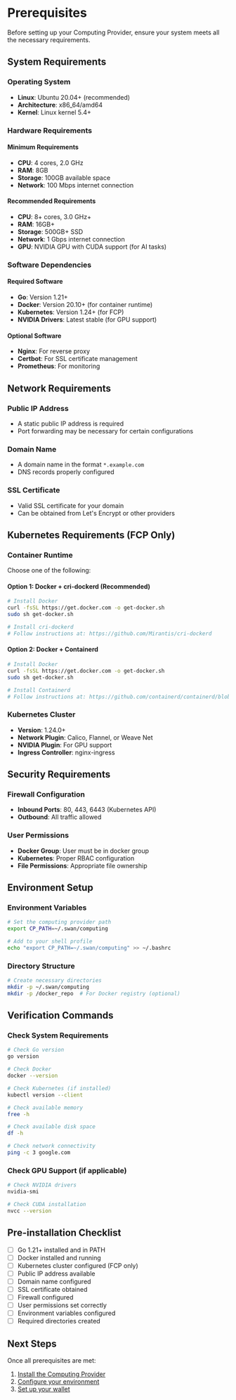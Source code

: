 # Prerequisites

Before setting up your Computing Provider, ensure your system meets all the necessary requirements.

## System Requirements

### Operating System
- **Linux**: Ubuntu 20.04+ (recommended)
- **Architecture**: x86_64/amd64
- **Kernel**: Linux kernel 5.4+

### Hardware Requirements

#### Minimum Requirements
- **CPU**: 4 cores, 2.0 GHz
- **RAM**: 8GB
- **Storage**: 100GB available space
- **Network**: 100 Mbps internet connection

#### Recommended Requirements
- **CPU**: 8+ cores, 3.0 GHz+
- **RAM**: 16GB+
- **Storage**: 500GB+ SSD
- **Network**: 1 Gbps internet connection
- **GPU**: NVIDIA GPU with CUDA support (for AI tasks)

### Software Dependencies

#### Required Software
- **Go**: Version 1.21+
- **Docker**: Version 20.10+ (for container runtime)
- **Kubernetes**: Version 1.24+ (for FCP)
- **NVIDIA Drivers**: Latest stable (for GPU support)

#### Optional Software
- **Nginx**: For reverse proxy
- **Certbot**: For SSL certificate management
- **Prometheus**: For monitoring

## Network Requirements

### Public IP Address
- A static public IP address is required
- Port forwarding may be necessary for certain configurations

### Domain Name
- A domain name in the format `*.example.com`
- DNS records properly configured

### SSL Certificate
- Valid SSL certificate for your domain
- Can be obtained from Let's Encrypt or other providers

## Kubernetes Requirements (FCP Only)

### Container Runtime
Choose one of the following:

#### Option 1: Docker + cri-dockerd (Recommended)
```bash
# Install Docker
curl -fsSL https://get.docker.com -o get-docker.sh
sudo sh get-docker.sh

# Install cri-dockerd
# Follow instructions at: https://github.com/Mirantis/cri-dockerd
```

#### Option 2: Docker + Containerd
```bash
# Install Docker
curl -fsSL https://get.docker.com -o get-docker.sh
sudo sh get-docker.sh

# Install Containerd
# Follow instructions at: https://github.com/containerd/containerd/blob/main/docs/getting-started.md
```

### Kubernetes Cluster
- **Version**: 1.24.0+
- **Network Plugin**: Calico, Flannel, or Weave Net
- **NVIDIA Plugin**: For GPU support
- **Ingress Controller**: nginx-ingress

## Security Requirements

### Firewall Configuration
- **Inbound Ports**: 80, 443, 6443 (Kubernetes API)
- **Outbound**: All traffic allowed

### User Permissions
- **Docker Group**: User must be in docker group
- **Kubernetes**: Proper RBAC configuration
- **File Permissions**: Appropriate file ownership

## Environment Setup

### Environment Variables
```bash
# Set the computing provider path
export CP_PATH=~/.swan/computing

# Add to your shell profile
echo "export CP_PATH=~/.swan/computing" >> ~/.bashrc
```

### Directory Structure
```bash
# Create necessary directories
mkdir -p ~/.swan/computing
mkdir -p /docker_repo  # For Docker registry (optional)
```

## Verification Commands

### Check System Requirements
```bash
# Check Go version
go version

# Check Docker
docker --version

# Check Kubernetes (if installed)
kubectl version --client

# Check available memory
free -h

# Check available disk space
df -h

# Check network connectivity
ping -c 3 google.com
```

### Check GPU Support (if applicable)
```bash
# Check NVIDIA drivers
nvidia-smi

# Check CUDA installation
nvcc --version
```

## Pre-installation Checklist

- [ ] Go 1.21+ installed and in PATH
- [ ] Docker installed and running
- [ ] Kubernetes cluster configured (FCP only)
- [ ] Public IP address available
- [ ] Domain name configured
- [ ] SSL certificate obtained
- [ ] Firewall configured
- [ ] User permissions set correctly
- [ ] Environment variables configured
- [ ] Required directories created

## Next Steps

Once all prerequisites are met:

1. [Install the Computing Provider](installation.md)
2. [Configure your environment](configuration.md)
3. [Set up your wallet](wallet.md) 